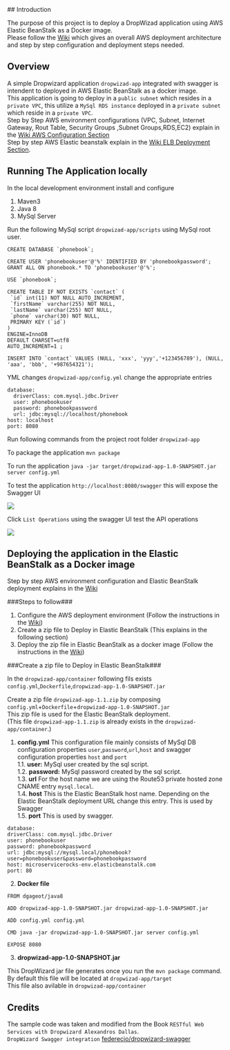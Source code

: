 <snippet>
  <content>
## Introduction

The purpose of this project is to deploy a DropWizad application using AWS Elastic BeanStalk as a Docker image.  
Please follow the [Wiki](https://github.com/muditha-silva/DropWizard-AWS-Elastic-BeanStalk/wiki) which gives an overall AWS deployment architecture and step by step configuration and deployment steps needed.  

## Overview

A simple Dropwizard application `dropwizad-app` integrated with swagger is intendent to deployed in AWS Elastic BeanStalk as a docker image.  
This application is going to deploy in a `public subnet` which resides in a `private VPC`, this utilize a `MySql RDS instance` deployed in a `private subnet` which reside in a `private VPC`.  
Step by Step AWS environment configurations (VPC, Subnet, Internet Gateway, Rout Table, Security Groups ,Subnet Groups,RDS,EC2) explain in the [Wiki AWS Configuration Section](https://github.com/muditha-silva/DropWizard-AWS-Elastic-BeanStalk/wiki/AWS-Environment-configuration-steps)   
Step by step AWS Elastic beanstalk explain in the [Wiki ELB Deployment Section](https://github.com/muditha-silva/DropWizard-AWS-Elastic-BeanStalk/wiki/Deploy-the-Docker-image-using-AWS-Elastic-BeanStalk.).

## Running The Application locally

In the local development environment install and configure 

  1. Maven3
  2. Java 8
  3. MySql Server


Run the following MySql script `dropwizad-app/scripts` using MySql root user.
 
```
CREATE DATABASE `phonebook`;

CREATE USER 'phonebookuser'@'%' IDENTIFIED BY 'phonebookpassword';
GRANT ALL ON phonebook.* TO 'phonebookuser'@'%';

USE `phonebook`;

CREATE TABLE IF NOT EXISTS `contact` (
 `id` int(11) NOT NULL AUTO_INCREMENT,
 `firstName` varchar(255) NOT NULL,
 `lastName` varchar(255) NOT NULL,
 `phone` varchar(30) NOT NULL,
 PRIMARY KEY (`id`)
)
ENGINE=InnoDB
DEFAULT CHARSET=utf8
AUTO_INCREMENT=1 ;

INSERT INTO `contact` VALUES (NULL, 'xxx', 'yyy','+123456789'), (NULL, 'aaa', 'bbb', '+987654321');
```
YML changes `dropwizad-app/config.yml` change the appropriate entries

```
database:
  driverClass: com.mysql.jdbc.Driver
  user: phonebookuser
  password: phonebookpassword
  url: jdbc:mysql://localhost/phonebook
host: localhost
port: 8080
```

Run following commands from the project root folder `dropwizad-app`

To package the application `mvn package`

To run the application `java -jar target/dropwizad-app-1.0-SNAPSHOT.jar server config.yml`

To test the application `http://localhost:8080/swagger` this will expose the Swagger UI 

![](https://github.com/muditha-silva/DropWizard-AWS-Elastic-BeanStalk/blob/master/images/swagger1.jpg)

Click `List Operations` using the swagger UI test the API operations

![](https://github.com/muditha-silva/DropWizard-AWS-Elastic-BeanStalk/blob/master/images/swagger2.jpg)

## Deploying the application in the Elastic BeanStalk as a Docker image 

Step by step AWS environment configuration and Elastic BeanStalk deployment explains in the [Wiki](https://github.com/muditha-silva/DropWizard-AWS-Elastic-BeanStalk/wiki)

###Steps to follow###
 1. Configure the AWS deployment environment (Follow the instructions in the [Wiki](https://github.com/muditha-silva/DropWizard-AWS-Elastic-BeanStalk/wiki/AWS-Environment-configuration-steps))
 2. Create a zip file to Deploy in Elastic BeanStalk (This explains in the following section)
 3. Deploy the zip file in Elastic BeanStalk as a docker image (Follow the instructions in the [Wiki](https://github.com/muditha-silva/DropWizard-AWS-Elastic-BeanStalk/wiki/Deploy-the-Docker-image-using-AWS-Elastic-BeanStalk.))

###Create a zip file to Deploy in Elastic BeanStalk###

In the `dropwizad-app/container` following fils exists `config.yml`,`Dockerfile`,`dropwizad-app-1.0-SNAPSHOT.jar` 

Create a zip file `dropwizad-app-1.1.zip` by composing `config.yml`+`Dockerfile`+`dropwizad-app-1.0-SNAPSHOT.jar`  
This zip file is used for the Elastic BeanStalk deployment.  
(This file `dropwizad-app-1.1.zip` is already exists in the `dropwizad-app/container`.)

1. **config.yml** This configuration file mainly consists of MySql DB configuration properties `user`,`password`,`url`,`host`
and swagger configuration properties `host` and `port`  
  1.1. **user:** MySql user created by the sql script.  
  1.2. **password:** MySql password created by the sql script.  
  1.3. **url** For the host name we are using the Route53 private hosted zone CNAME entry `mysql.local`.  
  1.4. **host** This is the Elastic BeanStalk host name. Depending on the Elastic BeanStalk deployment URL change this entry.
        This is used by Swagger  
  1.5. **port** This is used by swagger.  
  
  ```
 database:
  driverClass: com.mysql.jdbc.Driver
  user: phonebookuser
  password: phonebookpassword
  url: jdbc:mysql://mysql.local/phonebook?user=phonebookuser&password=phonebookpassword
host: microservicerocks-env.elasticbeanstalk.com
port: 80
  ```
  
2. **Docker file**  
```
FROM dgageot/java8

ADD dropwizad-app-1.0-SNAPSHOT.jar dropwizad-app-1.0-SNAPSHOT.jar

ADD config.yml config.yml

CMD java -jar dropwizad-app-1.0-SNAPSHOT.jar server config.yml

EXPOSE 8080
```  
3. **dropwizad-app-1.0-SNAPSHOT.jar** 

This DropWizard jar file generates once you run the `mvn package` command.  
By default this file will be located at `dropwizad-app/target`  
This file also avilable in `dropwizad-app/container`

## Credits

The sample code was taken and modified from the Book `RESTful Web Services with Dropwizard Alexandros Dallas`.  
`DropWizard Swagger integration` [federecio/dropwizard-swagger](https://github.com/federecio/dropwizard-swagger)  

</content>
  <tabTrigger></tabTrigger>
</snippet>
